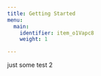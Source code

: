```yaml
---
title: Getting Started
menu:
  main:
    identifier: item_o1Vapc8
    weight: 1

---
```

just some test 2
